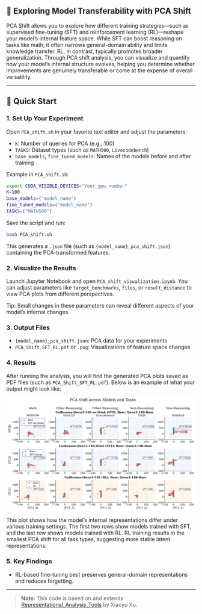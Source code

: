 ## 🔬 Exploring Model Transferability with PCA Shift

PCA Shift allows you to explore how different training strategies—such as supervised fine-tuning (SFT) and reinforcement learning (RL)—reshape your model’s internal feature space. While SFT can boost reasoning on tasks like math, it often narrows general-domain ability and limits knowledge transfer. RL, in contrast, typically promotes broader generalization. Through PCA shift analysis, you can visualize and quantify how your model’s internal structure evolves, helping you determine whether improvements are genuinely transferable or come at the expense of overall versatility.

---

## 🚀 Quick Start

### 1. Set Up Your Experiment

Open `PCA_shift.sh` in your favorite text editor and adjust the parameters:

* `K`: Number of queries for PCA (e.g., 100)
* `TASKS`: Dataset types (such as `MATH500`, `Livecodebench`)
* `base_models`, `fine_tuned_models`: Names of the models before and after training

Example in `PCA_shift.sh`:

```bash
export CUDA_VISIBLE_DEVICES="Your_gpu_number"
K=100
base_models=("model_name")
fine_tuned_models=("model_name")
TASKS=("MATH500")
```

Save the script and run:

```bash
bash PCA_shift.sh
```

This generates a `.json` file (such as `{model_name}_pca_shift.json`) containing the PCA-transformed features.

### 2. Visualize the Results

Launch Jupyter Notebook and open `PCA_shift_visualization.ipynb`. You can adjust parameters like `target_benchmarks`, `files`, or `result_distance` to view PCA plots from different perspectives.

Tip: Small changes in these parameters can reveal different aspects of your model’s internal changes.

### 3. Output Files

* `{model_name}_pca_shift.json`: PCA data for your experiments
* `PCA_Shift_SFT_RL.pdf` or `.png`: Visualizations of feature space changes

### 4. Results

After running the analysis, you will find the generated PCA plots saved as PDF files (such as `PCA_Shift_SFT_RL.pdf`).
Below is an example of what your output might look like:

<p align="center">
  <img src="PCA_Shift_SFT_RL.png" alt="Example PCA Shift Plot" width="500"/>
</p>

This plot shows how the model’s internal representations differ under various training settings. The first two rows show models trained with SFT, and the last row shows models trained with RL. RL training results in the smallest PCA shift for all task types, suggesting more stable latent representations.

### 5. Key Findings

* RL-based fine-tuning best preserves general-domain representations and reduces forgetting.

---

> **Note:**
> This code is based on and extends [Representational\_Analysis\_Tools](https://github.com/XiaoyuXU1/Representational_Analysis_Tools) by Xiaoyu Xu.

